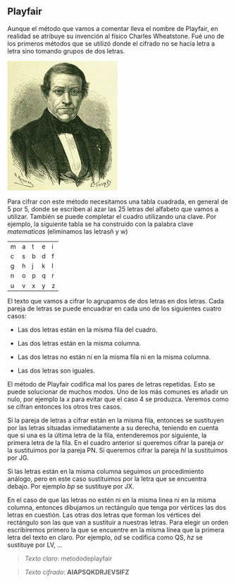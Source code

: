 ## Playfair

Aunque el método que vamos a comentar lleva el nombre de Playfair, en realidad se atribuye su invención al físico Charles Wheatstone.    Fué uno de los primeros métodos que se utilizó donde el cifrado no se hacía letra a letra sino tomando grupos de dos letras.

![](imagenes/wheststone.jpg)

Para cifrar con este método necesitamos una tabla cuadrada, en general de 5 por 5, donde se escriben al azar las 25 letras del alfabeto que vamos a utilizar.  También se puede completar el cuadro utilizando una clave.  Por ejemplo, la siguiente tabla se ha construido con la palabra clave *matematicas* (eliminamos las letrasñ y w)

| | | | | | 
| --- | --- | --- | --- | ----|
m | a | t | e| i
c| s | b | d| f 
g| h|j|k|l
n|o|p|q|r
u|v|x|y|z
		

El texto que vamos a cifrar lo agrupamos de dos letras en dos letras.  Cada pareja de letras se puede encuadrar en cada uno de los siguientes cuatro casos:

- Las dos letras están en la misma fila del cuadro.

- Las dos letras están en la misma columna.

- Las dos letras no están ni en la misma fila ni en la misma columna.

- Las dos letras son iguales.

El método de Playfair codifica mal los pares de letras repetidas.  Esto se puede solucionar de muchos modos.  Uno de los más comunes es añadir un nulo, por ejemplo la *x* para evitar que el caso 4 se produzca.  Veremos como se cifran entonces los otros tres casos.  

Si la pareja de letras a cifrar están en la misma fila, entonces  se sustituyen por las letras situadas inmediatamente a su derecha, teniendo en cuenta que si una es la última letra de la fila, entenderemos por siguiente, la primera letra de la fila.  En el cuadro anterior si queremos cifrar la pareja $or$ la sustituimos por la pareja PN.  Si queremos cifrar la pareja $hl$ la sustituimos por JG.

Si las letras están en la misma columna seguimos un procedimiento análogo, pero en este caso sustituimos por la letra que se encuentra debajo. Por ejemplo $bp$ se sustituye por JX.

En el caso de que las letras no estén ni en la misma linea ni en la misma columna, entonces dibujamos un rectángulo que tenga por vértices las dos letras en cuestión.  Las otras dos letras que forman los vértices del rectángulo son las que van a sustituir a nuestras letras.  Para elegir un orden escribiremos primero la que se encuentre en la misma línea que la primera letra del texto en claro. Por ejemplo, $od$ se codifica como QS, $hz$ se sustituye por LV, ...


> *Texto claro*: metododeplayfair

> *Texto cifrado*: **AIAPSQKDRJEVSIFZ**